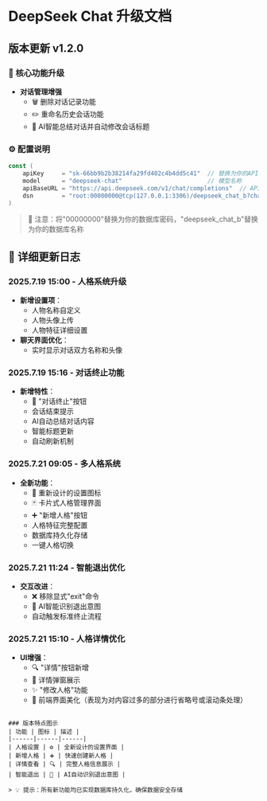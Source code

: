# DeepSeek Chat 升级文档

## 版本更新 v1.2.0

### 🚀 核心功能升级
- **对话管理增强**
  - 🗑️ 删除对话记录功能
  - ✏️ 重命名历史会话功能
  - 🤖 AI智能总结对话并自动修改会话标题

### ⚙️ 配置说明
```go
const (
    apiKey     = "sk-66bb9b2b38214fa29fd402c4b4dd5c41"  // 替换为你的API Key
    model      = "deepseek-chat"                        // 模型名称
    apiBaseURL = "https://api.deepseek.com/v1/chat/completions"  // API地址
    dsn        = "root:00000000@tcp(127.0.0.1:3306)/deepseek_chat_b?charset=utf8mb4&parseTime=True&loc=Local"  // 数据库配置
)
```
> 📌 注意：将"00000000"替换为你的数据库密码，"deepseek_chat_b"替换为你的数据库名称

## 📅 详细更新日志

### 2025.7.19 15:00 - 人格系统升级
- **新增设置项**：
  - 人物名称自定义
  - 人物头像上传
  - 人物特征详细设置
- **聊天界面优化**：
  - 实时显示对话双方名称和头像

### 2025.7.19 15:16 - 对话终止功能
- **新增特性**：
  - 🛑 "对话终止"按钮
  - 会话结束提示
  - AI自动总结对话内容
  - 智能标题更新
  - 自动刷新机制

### 2025.7.21 09:05 - 多人格系统
- **全新功能**：
  - 🔧 重新设计的设置图标
  - 🃏 卡片式人格管理界面
  - ➕ "新增人格"按钮
  - 人格特征完整配置
  - 数据库持久化存储
  - 一键人格切换

### 2025.7.21 11:24 - 智能退出优化
- **交互改进**：
  - ❌ 移除显式"exit"命令
  - 🧠 AI智能识别退出意图
  - 自动触发标准终止流程

### 2025.7.21 15:10 - 人格详情优化
- **UI增强**：
  - 🔍 "详情"按钮新增
  - 📝 详情弹窗展示
  - ✨ "修改人格"功能
  - 🎨 前端界面美化（表现为对内容过多的部分进行省略号或滚动条处理）
```

### 版本特点图示
| 功能 | 图标 | 描述 |
|------|------|------|
| 人格设置 | ⚙️ | 全新设计的设置界面 |
| 新增人格 | ➕ | 快速创建新人格 |
| 详情查看 | 🔍 | 完整人格信息展示 |
| 智能退出 | 🧠 | AI自动识别退出意图 |

> 💡 提示：所有新功能均已实现数据库持久化，确保数据安全存储
